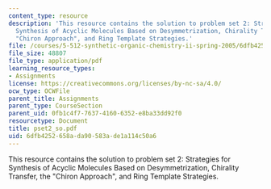 ```yaml
---
content_type: resource
description: 'This resource contains the solution to problem set 2: Strategies for
  Synthesis of Acyclic Molecules Based on Desymmetrization, Chirality Transfer, the
  "Chiron Approach", and Ring Template Strategies.'
file: /courses/5-512-synthetic-organic-chemistry-ii-spring-2005/6dfb4252658ada90583ade1a114c50a6_pset2_so.pdf
file_size: 48807
file_type: application/pdf
learning_resource_types:
- Assignments
license: https://creativecommons.org/licenses/by-nc-sa/4.0/
ocw_type: OCWFile
parent_title: Assignments
parent_type: CourseSection
parent_uid: 0fb1c4f7-7637-4160-6352-e8ba33dd92f0
resourcetype: Document
title: pset2_so.pdf
uid: 6dfb4252-658a-da90-583a-de1a114c50a6
---
```

This resource contains the solution to problem set 2: Strategies for Synthesis of Acyclic Molecules Based on Desymmetrization, Chirality Transfer, the "Chiron Approach", and Ring Template Strategies.